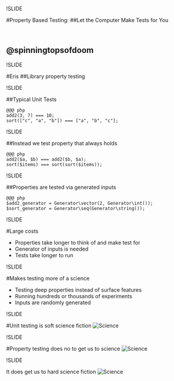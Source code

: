 !SLIDE

#Property Based Testing:
##Let the Computer Make Tests for You

&nbsp;
## @spinningtopsofdoom

!SLIDE

#Eris
##Library property testing

!SLIDE

##Typical Unit Tests

    @@@ php
    add2(3, 7) === 10;
    sort(["c", "a", "b"]) === ["a", "b", "c"];

!SLIDE

##Instead we test property that always holds

    @@@ php
    add2($a, $b) === add2($b, $a);
    sort($items) === sort(sort($items));

!SLIDE

##Properties are tested via generated inputs

    @@@ php
    $add2_generator = Generator\vector(2, Generator\int());
    $sort_generator = Generator\seq(Generator\string());

!SLIDE

#Large costs
- Properties take longer to think of and make test for
- Generator of inputs is needed
- Tests take longer to run

!SLIDE

#Makes testing more of a science
- Testing deep properties instead of surface features
- Running hundreds or thousands of experiments
- Inputs are randomly generated

!SLIDE

#Unit testing is soft science fiction
![Science](../../images/soft_science_fiction.png)

!SLIDE

#Property testing does no to get us to science
![Science](../../images/science.png)

!SLIDE

It does get us to hard science fiction
![Science](../../images/hard_science_fiction.png)
